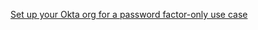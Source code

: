 [Set up your Okta org for a password factor-only use case](/docs/guides/oie-embedded-common-org-setup/nodejs/main/#set-up-your-okta-org-for-a-password-factor-only-use-case)